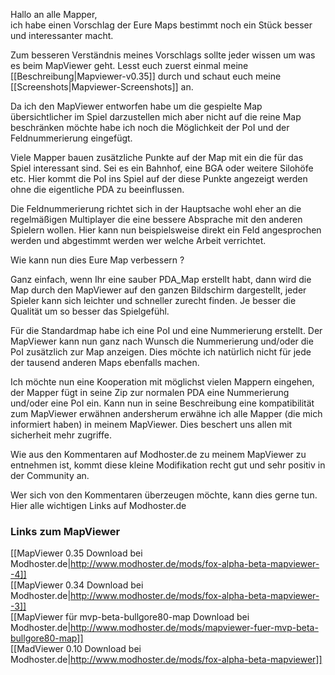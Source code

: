Hallo an alle Mapper,  
ich habe einen Vorschlag der Eure Maps bestimmt noch ein Stück besser und interessanter macht.

Zum besseren Verständnis meines Vorschlags sollte jeder wissen um was es beim MapViewer geht.
Lesst euch zuerst einmal meine [[Beschreibung|Mapviewer-v0.35]] durch und schaut euch meine [[Screenshots|Mapviewer-Screenshots]] an.

Da ich den MapViewer entworfen habe um die gespielte Map übersichtlicher im Spiel darzustellen mich aber nicht auf die reine Map beschränken möchte habe ich noch die Möglichkeit der PoI und der Feldnummerierung eingefügt.

Viele Mapper bauen zusätzliche Punkte auf der Map mit ein die für das Spiel interessant sind. Sei es ein Bahnhof, eine BGA oder weitere Silohöfe etc. Hier kommt die PoI ins Spiel auf der diese Punkte angezeigt werden ohne die eigentliche PDA zu beeinflussen.

Die Feldnummerierung richtet sich in der Hauptsache wohl eher an die regelmäßigen Multiplayer die eine bessere Absprache mit den anderen Spielern wollen. Hier kann nun beispielsweise direkt ein Feld angesprochen werden und abgestimmt werden wer welche Arbeit verrichtet.

Wie kann nun dies Eure Map verbessern ?

Ganz einfach, wenn Ihr eine sauber PDA_Map erstellt habt, dann wird die Map durch den MapViewer auf den ganzen Bildschirm dargestellt, jeder Spieler kann sich leichter und schneller zurecht finden. Je besser die Qualität um so besser das Spielgefühl.

Für die Standardmap habe ich eine PoI und eine Nummerierung erstellt. Der MapViewer kann nun ganz nach Wunsch die Nummerierung und/oder die PoI zusätzlich zur Map anzeigen.
Dies möchte ich natürlich nicht für jede der tausend anderen Maps ebenfalls machen. 

Ich möchte nun eine Kooperation mit möglichst vielen Mappern eingehen, der Mapper fügt in seine Zip zur normalen PDA eine Nummerierung und/oder eine PoI ein. Kann nun in seine Beschreibung eine kompatibilität zum MapViewer erwähnen andersherum erwähne ich alle Mapper (die mich informiert haben) in meinem MapViewer. Dies beschert uns allen mit sicherheit mehr zugriffe.

Wie aus den Kommentaren auf Modhoster.de zu meinem MapViewer zu entnehmen ist, kommt diese kleine Modifikation recht gut und sehr positiv in der Community an.

Wer sich von den Kommentaren überzeugen möchte, kann dies gerne tun. Hier alle wichtigen Links auf Modhoster.de
### Links zum MapViewer  
[[MapViewer 0.35 Download bei Modhoster.de|http://www.modhoster.de/mods/fox-alpha-beta-mapviewer--4]]  
[[MapViewer 0.34 Download bei Modhoster.de|http://www.modhoster.de/mods/fox-alpha-beta-mapviewer--3]]  
[[MapViewer für mvp-beta-bullgore80-map Download bei Modhoster.de|http://www.modhoster.de/mods/mapviewer-fuer-mvp-beta-bullgore80-map]]  
[[MadViewer 0.10 Download bei Modhoster.de|http://www.modhoster.de/mods/fox-alpha-beta-mapviewer]]
  
